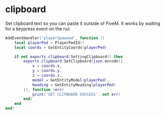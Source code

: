 # clipboard
Set clipboard text so you can paste it outside of FiveM. 
It works by waiting for a keypress event on the nui.

```lua
AddEventHandler('playerSpawned', function ()
    local playerPed = PlayerPedId()
    local coords = GetEntityCoords(playerPed)

    if not exports.clipboard:SettingClipboard() then
        exports.clipboard:SetClipboard(json.encode({
            x = coords.x,
            y = coords.y,
            z = coords.z,
            model = GetEntityModel(playerPed),
            heading = GetEntityHeading(playerPed)
        }), function (err)
            print('SET CLIPBOARD SUCCESS', not err)
        end) 
    end
end)
```
